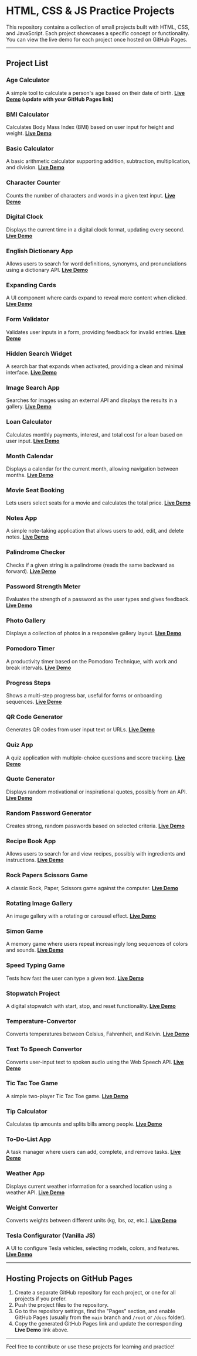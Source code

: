 # HTML, CSS & JS Practice Projects

This repository contains a collection of small projects built with HTML, CSS, and JavaScript. Each project showcases a specific concept or functionality. You can view the live demo for each project once hosted on GitHub Pages.

---

## Project List

### Age Calculator
A simple tool to calculate a person's age based on their date of birth.
**[Live Demo](#) (update with your GitHub Pages link)**

### BMI Calculator
Calculates Body Mass Index (BMI) based on user input for height and weight.
**[Live Demo](#)**

### Basic Calculator
A basic arithmetic calculator supporting addition, subtraction, multiplication, and division.
**[Live Demo](#)**

### Character Counter
Counts the number of characters and words in a given text input.
**[Live Demo](#)**

### Digital Clock
Displays the current time in a digital clock format, updating every second.
**[Live Demo](#)**

### English Dictionary App
Allows users to search for word definitions, synonyms, and pronunciations using a dictionary API.
**[Live Demo](#)**

### Expanding Cards
A UI component where cards expand to reveal more content when clicked.
**[Live Demo](#)**

### Form Validator
Validates user inputs in a form, providing feedback for invalid entries.
**[Live Demo](#)**

### Hidden Search Widget
A search bar that expands when activated, providing a clean and minimal interface.
**[Live Demo](#)**

### Image Search App
Searches for images using an external API and displays the results in a gallery.
**[Live Demo](#)**

### Loan Calculator
Calculates monthly payments, interest, and total cost for a loan based on user input.
**[Live Demo](#)**

### Month Calendar
Displays a calendar for the current month, allowing navigation between months.
**[Live Demo](#)**

### Movie Seat Booking
Lets users select seats for a movie and calculates the total price.
**[Live Demo](#)**

### Notes App
A simple note-taking application that allows users to add, edit, and delete notes.
**[Live Demo](#)**

### Palindrome Checker
Checks if a given string is a palindrome (reads the same backward as forward).
**[Live Demo](#)**

### Password Strength Meter
Evaluates the strength of a password as the user types and gives feedback.
**[Live Demo](#)**

### Photo Gallery
Displays a collection of photos in a responsive gallery layout.
**[Live Demo](#)**

### Pomodoro Timer
A productivity timer based on the Pomodoro Technique, with work and break intervals.
**[Live Demo](#)**

### Progress Steps
Shows a multi-step progress bar, useful for forms or onboarding sequences.
**[Live Demo](#)**

### QR Code Generator
Generates QR codes from user input text or URLs.
**[Live Demo](#)**

### Quiz App
A quiz application with multiple-choice questions and score tracking.
**[Live Demo](#)**

### Quote Generator
Displays random motivational or inspirational quotes, possibly from an API.
**[Live Demo](#)**

### Random Password Generator
Creates strong, random passwords based on selected criteria.
**[Live Demo](#)**

### Recipe Book App
Allows users to search for and view recipes, possibly with ingredients and instructions.
**[Live Demo](#)**

### Rock Papers Scissors Game
A classic Rock, Paper, Scissors game against the computer.
**[Live Demo](#)**

### Rotating Image Gallery
An image gallery with a rotating or carousel effect.
**[Live Demo](#)**

### Simon Game
A memory game where users repeat increasingly long sequences of colors and sounds.
**[Live Demo](#)**

### Speed Typing Game
Tests how fast the user can type a given text.
**[Live Demo](#)**

### Stopwatch Project
A digital stopwatch with start, stop, and reset functionality.
**[Live Demo](#)**

### Temperature-Convertor
Converts temperatures between Celsius, Fahrenheit, and Kelvin.
**[Live Demo](#)**

### Text To Speech Convertor
Converts user-input text to spoken audio using the Web Speech API.
**[Live Demo](#)**

### Tic Tac Toe Game
A simple two-player Tic Tac Toe game.
**[Live Demo](#)**

### Tip Calculator
Calculates tip amounts and splits bills among people.
**[Live Demo](#)**

### To-Do-List App
A task manager where users can add, complete, and remove tasks.
**[Live Demo](#)**

### Weather App
Displays current weather information for a searched location using a weather API.
**[Live Demo](#)**

### Weight Converter
Converts weights between different units (kg, lbs, oz, etc.).
**[Live Demo](#)**

### Tesla Configurator (Vanilla JS)
A UI to configure Tesla vehicles, selecting models, colors, and features.
**[Live Demo](#)**

---

## Hosting Projects on GitHub Pages

1. Create a separate GitHub repository for each project, or one for all projects if you prefer.
2. Push the project files to the repository.
3. Go to the repository settings, find the "Pages" section, and enable GitHub Pages (usually from the `main` branch and `/root` or `/docs` folder).
4. Copy the generated GitHub Pages link and update the corresponding **Live Demo** link above.

---

Feel free to contribute or use these projects for learning and practice!
